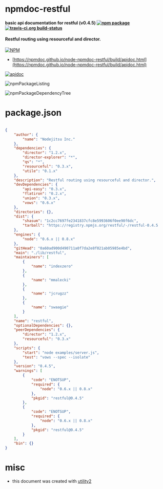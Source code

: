 # npmdoc-restful

#### basic api documentation for  restful (v0.4.5)  [![npm package](https://img.shields.io/npm/v/npmdoc-restful.svg?style=flat-square)](https://www.npmjs.org/package/npmdoc-restful) [![travis-ci.org build-status](https://api.travis-ci.org/npmdoc/node-npmdoc-restful.svg)](https://travis-ci.org/npmdoc/node-npmdoc-restful)

#### Restful routing using resourceful and director.

[![NPM](https://nodei.co/npm/restful.png?downloads=true&downloadRank=true&stars=true)](https://www.npmjs.com/package/restful)

- [https://npmdoc.github.io/node-npmdoc-restful/build/apidoc.html](https://npmdoc.github.io/node-npmdoc-restful/build/apidoc.html)

[![apidoc](https://npmdoc.github.io/node-npmdoc-restful/build/screenCapture.buildCi.browser.%252Ftmp%252Fbuild%252Fapidoc.html.png)](https://npmdoc.github.io/node-npmdoc-restful/build/apidoc.html)

![npmPackageListing](https://npmdoc.github.io/node-npmdoc-restful/build/screenCapture.npmPackageListing.svg)

![npmPackageDependencyTree](https://npmdoc.github.io/node-npmdoc-restful/build/screenCapture.npmPackageDependencyTree.svg)



# package.json

```json

{
    "author": {
        "name": "Nodejitsu Inc."
    },
    "dependencies": {
        "director": "1.2.x",
        "director-explorer": "*",
        "qs": "*",
        "resourceful": "0.3.x",
        "utile": "0.1.x"
    },
    "description": "Restful routing using resourceful and director.",
    "devDependencies": {
        "api-easy": "0.3.x",
        "flatiron": "0.2.x",
        "union": "0.3.x",
        "vows": "0.6.x"
    },
    "directories": {},
    "dist": {
        "shasum": "1c2cc7697fe2341837cfc8e5993606f0ee90f6dc",
        "tarball": "https://registry.npmjs.org/restful/-/restful-0.4.5.tgz"
    },
    "engines": {
        "node": "0.6.x || 0.8.x"
    },
    "gitHead": "0a60ad900d490711a0f7da2e8f021ab05985e4bd",
    "main": "./lib/restful",
    "maintainers": [
        {
            "name": "indexzero"
        },
        {
            "name": "mmalecki"
        },
        {
            "name": "jcrugzz"
        },
        {
            "name": "swaagie"
        }
    ],
    "name": "restful",
    "optionalDependencies": {},
    "peerDependencies": {
        "director": "1.2.x",
        "resourceful": "0.3.x"
    },
    "scripts": {
        "start": "node examples/server.js",
        "test": "vows --spec --isolate"
    },
    "version": "0.4.5",
    "warnings": [
        {
            "code": "ENOTSUP",
            "required": {
                "node": "0.6.x || 0.8.x"
            },
            "pkgid": "restful@0.4.5"
        },
        {
            "code": "ENOTSUP",
            "required": {
                "node": "0.6.x || 0.8.x"
            },
            "pkgid": "restful@0.4.5"
        }
    ],
    "bin": {}
}
```



# misc
- this document was created with [utility2](https://github.com/kaizhu256/node-utility2)
